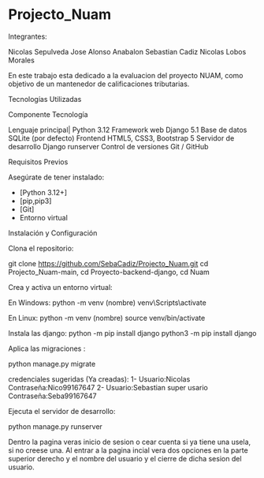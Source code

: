 # Projecto_Nuam

Integrantes:

Nicolas Sepulveda
Jose Alonso Anabalon
Sebastian Cadiz
Nicolas Lobos Morales

En este trabajo esta dedicado a la evaluacion del proyecto NUAM, como objetivo de un mantenedor de calificaciones tributarias.

Tecnologías Utilizadas

Componente Tecnología 

Lenguaje principal| Python 3.12 
Framework web Django 5.1 
Base de datos SQLite (por defecto) 
Frontend HTML5, CSS3, Bootstrap 5 
Servidor de desarrollo Django runserver 
Control de versiones Git / GitHub 



 Requisitos Previos

Asegúrate de tener instalado:

- [Python 3.12+]
- [pip,pip3]
- [Git]
- Entorno virtual


Instalación y Configuración

Clona el repositorio:

git clone https://github.com/SebaCadiz/Projecto_Nuam.git
cd Projecto_Nuam-main,
 cd Proyecto-backend-django,
   cd Nuam

Crea y activa un entorno virtual:

En Windows:
python -m venv (nombre)
venv\Scripts\activate

En Linux:
python -m venv (nombre)
source venv/bin/activate

Instala las django:
python -m pip install django
python3 -m pip install django

Aplica las migraciones :

python manage.py migrate

credenciales sugeridas (Ya creadas):
1-
Usuario:Nicolas
Contraseña:Nico99167647
2-
Usuario:Sebastian super usario
Contraseña:Seba99167647

Ejecuta el servidor de desarrollo:

python manage.py runserver

Dentro la pagina veras inicio de sesion o cear cuenta si ya tiene una usela, si no creese una. 
Al entrar a la pagina incial vera dos opciones en la parte superior derecho y el nombre del usuario y el cierre de dicha sesion del usuario. 







